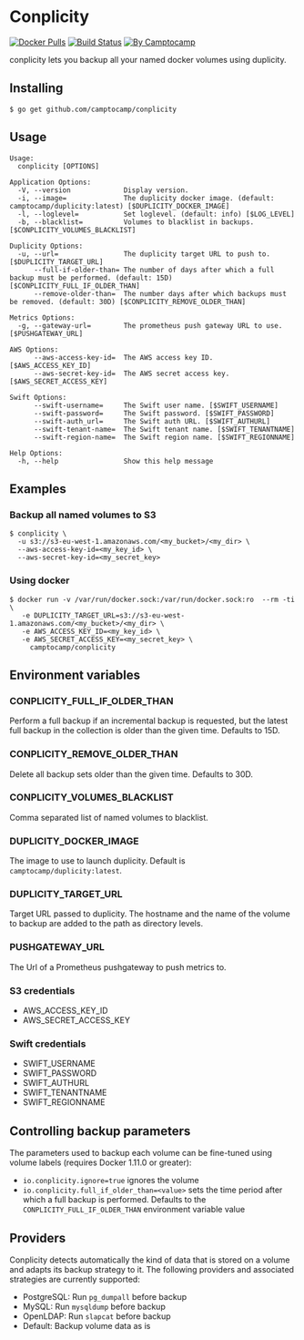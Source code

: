 Conplicity
==========

[![Docker Pulls](https://img.shields.io/docker/pulls/camptocamp/conplicity.svg)](https://hub.docker.com/r/camptocamp/conplicity/)
[![Build Status](https://img.shields.io/travis/camptocamp/conplicity/master.svg)](https://travis-ci.org/camptocamp/conplicity)
[![By Camptocamp](https://img.shields.io/badge/by-camptocamp-fb7047.svg)](http://www.camptocamp.com)


conplicity lets you backup all your named docker volumes using duplicity.


## Installing

```shell
$ go get github.com/camptocamp/conplicity
```

## Usage

```shell
Usage:
  conplicity [OPTIONS]

Application Options:
  -V, --version             Display version.
  -i, --image=              The duplicity docker image. (default: camptocamp/duplicity:latest) [$DUPLICITY_DOCKER_IMAGE]
  -l, --loglevel=           Set loglevel. (default: info) [$LOG_LEVEL]
  -b, --blacklist=          Volumes to blacklist in backups. [$CONPLICITY_VOLUMES_BLACKLIST]

Duplicity Options:
  -u, --url=                The duplicity target URL to push to. [$DUPLICITY_TARGET_URL]
      --full-if-older-than= The number of days after which a full backup must be performed. (default: 15D) [$CONPLICITY_FULL_IF_OLDER_THAN]
      --remove-older-than=  The number days after which backups must be removed. (default: 30D) [$CONPLICITY_REMOVE_OLDER_THAN]

Metrics Options:
  -g, --gateway-url=        The prometheus push gateway URL to use. [$PUSHGATEWAY_URL]

AWS Options:
      --aws-access-key-id=  The AWS access key ID. [$AWS_ACCESS_KEY_ID]
      --aws-secret-key-id=  The AWS secret access key. [$AWS_SECRET_ACCESS_KEY]

Swift Options:
      --swift-username=     The Swift user name. [$SWIFT_USERNAME]
      --swift-password=     The Swift password. [$SWIFT_PASSWORD]
      --swift-auth_url=     The Swift auth URL. [$SWIFT_AUTHURL]
      --swift-tenant-name=  The Swift tenant name. [$SWIFT_TENANTNAME]
      --swift-region-name=  The Swift region name. [$SWIFT_REGIONNAME]

Help Options:
  -h, --help                Show this help message
```

## Examples

### Backup all named volumes to S3

```shell
$ conplicity \
  -u s3://s3-eu-west-1.amazonaws.com/<my_bucket>/<my_dir> \
  --aws-access-key-id=<my_key_id> \
  --aws-secret-key-id=<my_secret_key>
```


### Using docker

```shell
$ docker run -v /var/run/docker.sock:/var/run/docker.sock:ro  --rm -ti \
   -e DUPLICITY_TARGET_URL=s3://s3-eu-west-1.amazonaws.com/<my_bucket>/<my_dir> \
   -e AWS_ACCESS_KEY_ID=<my_key_id> \
   -e AWS_SECRET_ACCESS_KEY=<my_secret_key> \
     camptocamp/conplicity
```

## Environment variables

### CONPLICITY_FULL_IF_OLDER_THAN

Perform a full backup if an incremental backup is requested, but the latest full backup in the collection is older than the given time. Defaults to 15D.

### CONPLICITY_REMOVE_OLDER_THAN

Delete all backup sets older than the given time. Defaults to 30D.

### CONPLICITY_VOLUMES_BLACKLIST

Comma separated list of named volumes to blacklist.

### DUPLICITY_DOCKER_IMAGE

The image to use to launch duplicity. Default is `camptocamp/duplicity:latest`.

### DUPLICITY_TARGET_URL

Target URL passed to duplicity.
The hostname and the name of the volume to backup
are added to the path as directory levels.

### PUSHGATEWAY_URL

The Url of a Prometheus pushgateway to push metrics to.

### S3 credentials

- AWS_ACCESS_KEY_ID
- AWS_SECRET_ACCESS_KEY

### Swift credentials

- SWIFT_USERNAME
- SWIFT_PASSWORD
- SWIFT_AUTHURL
- SWIFT_TENANTNAME
- SWIFT_REGIONNAME

## Controlling backup parameters

The parameters used to backup each volume can be fine-tuned using volume labels (requires Docker 1.11.0 or greater):

- `io.conplicity.ignore=true` ignores the volume
- `io.conplicity.full_if_older_than=<value>` sets the time period after which a full backup is performed. Defaults to the `CONPLICITY_FULL_IF_OLDER_THAN` environment variable value


## Providers


Conplicity detects automatically the kind of data that is stored on a volume and adapts its backup strategy to it. The following providers and associated strategies are currently supported:

* PostgreSQL: Run `pg_dumpall` before backup
* MySQL: Run `mysqldump` before backup
* OpenLDAP: Run `slapcat` before backup
* Default: Backup volume data as is

